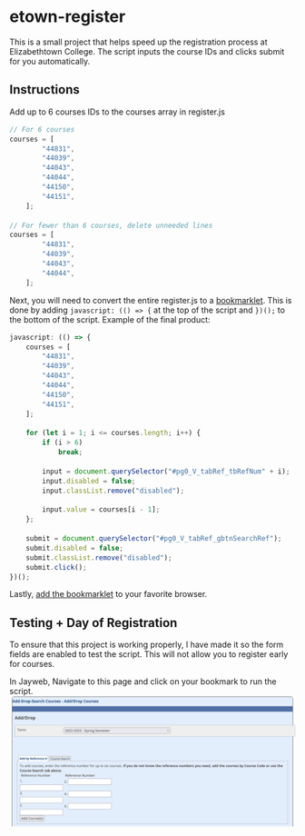 # etown-register

This is a small project that helps speed up the registration process at Elizabethtown College. The script inputs the course IDs and clicks submit for you automatically.

## Instructions

Add up to 6 courses IDs to the courses array in register.js
```javascript
// For 6 courses
courses = [
		"44831",
		"44039",
		"44043",
		"44044",
		"44150",
		"44151",
	];

// For fewer than 6 courses, delete unneeded lines
courses = [
		"44831",
		"44039",
		"44043",
		"44044",
	];
```

Next, you will need to convert the entire register.js to a [bookmarklet](https://www.freecodecamp.org/news/what-are-bookmarklets/). This is done by adding `javascript: (() => {` at the top of the script and `})();` to the bottom of the script. Example of the final product:
```javascript
javascript: (() => {
	courses = [
		"44831",
		"44039",
		"44043",
		"44044",
		"44150",
		"44151",
	];

	for (let i = 1; i <= courses.length; i++) {
		if (i > 6)
			break;

		input = document.querySelector("#pg0_V_tabRef_tbRefNum" + i);
		input.disabled = false;
		input.classList.remove("disabled");

		input.value = courses[i - 1];
	};

	submit = document.querySelector("#pg0_V_tabRef_gbtnSearchRef");
	submit.disabled = false;
	submit.classList.remove("disabled");
	submit.click();
})();
```

Lastly, [add the bookmarklet](https://www.freecodecamp.org/news/what-are-bookmarklets/) to your favorite browser.

## Testing + Day of Registration

To ensure that this project is working properly, I have made it so the form fields are enabled to test the script. This will not allow you to register early for courses.

In Jayweb, Navigate to this page and click on your bookmark to run the script. 
![Jayweb](https://github.com/ethanlaj/etown-register/blob/main/Jayweb.png)
